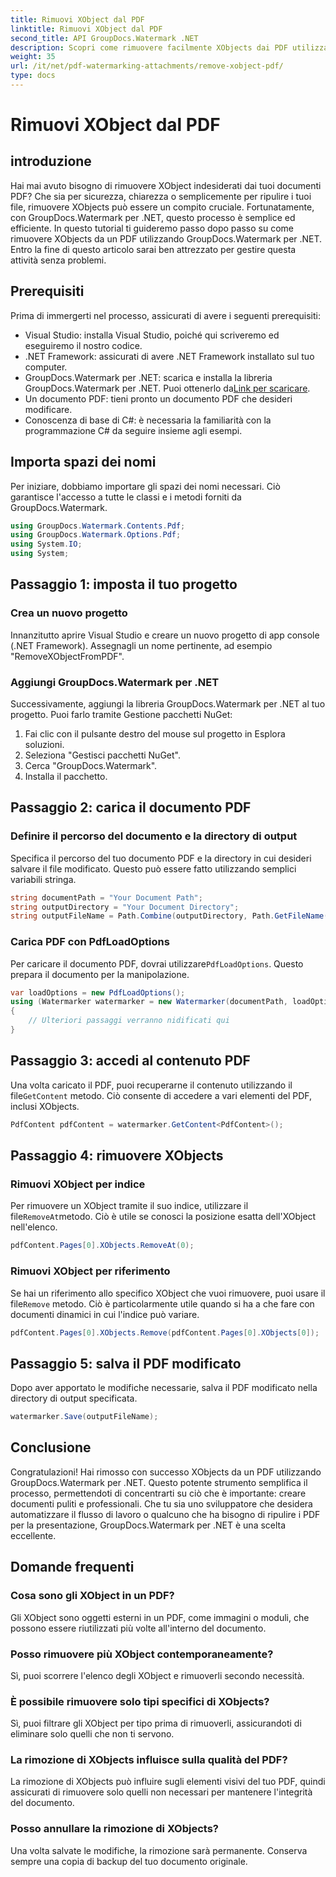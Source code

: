 ```yaml
---
title: Rimuovi XObject dal PDF
linktitle: Rimuovi XObject dal PDF
second_title: API GroupDocs.Watermark .NET
description: Scopri come rimuovere facilmente XObjects dai PDF utilizzando GroupDocs.Watermark per .NET con il nostro tutorial completo passo dopo passo.
weight: 35
url: /it/net/pdf-watermarking-attachments/remove-xobject-pdf/
type: docs
---
```

# Rimuovi XObject dal PDF

## introduzione
Hai mai avuto bisogno di rimuovere XObject indesiderati dai tuoi documenti PDF? Che sia per sicurezza, chiarezza o semplicemente per ripulire i tuoi file, rimuovere XObjects può essere un compito cruciale. Fortunatamente, con GroupDocs.Watermark per .NET, questo processo è semplice ed efficiente. In questo tutorial ti guideremo passo dopo passo su come rimuovere XObjects da un PDF utilizzando GroupDocs.Watermark per .NET. Entro la fine di questo articolo sarai ben attrezzato per gestire questa attività senza problemi.
## Prerequisiti
Prima di immergerti nel processo, assicurati di avere i seguenti prerequisiti:
- Visual Studio: installa Visual Studio, poiché qui scriveremo ed eseguiremo il nostro codice.
- .NET Framework: assicurati di avere .NET Framework installato sul tuo computer.
-  GroupDocs.Watermark per .NET: scarica e installa la libreria GroupDocs.Watermark per .NET. Puoi ottenerlo da[Link per scaricare](https://releases.groupdocs.com/Watermark/net/).
- Un documento PDF: tieni pronto un documento PDF che desideri modificare.
- Conoscenza di base di C#: è necessaria la familiarità con la programmazione C# da seguire insieme agli esempi.
## Importa spazi dei nomi
Per iniziare, dobbiamo importare gli spazi dei nomi necessari. Ciò garantisce l'accesso a tutte le classi e i metodi forniti da GroupDocs.Watermark.
```csharp
using GroupDocs.Watermark.Contents.Pdf;
using GroupDocs.Watermark.Options.Pdf;
using System.IO;
using System;
```
## Passaggio 1: imposta il tuo progetto
### Crea un nuovo progetto
Innanzitutto aprire Visual Studio e creare un nuovo progetto di app console (.NET Framework). Assegnagli un nome pertinente, ad esempio "RemoveXObjectFromPDF".
### Aggiungi GroupDocs.Watermark per .NET
Successivamente, aggiungi la libreria GroupDocs.Watermark per .NET al tuo progetto. Puoi farlo tramite Gestione pacchetti NuGet:
1. Fai clic con il pulsante destro del mouse sul progetto in Esplora soluzioni.
2. Seleziona "Gestisci pacchetti NuGet".
3. Cerca "GroupDocs.Watermark".
4. Installa il pacchetto.
## Passaggio 2: carica il documento PDF
### Definire il percorso del documento e la directory di output
Specifica il percorso del tuo documento PDF e la directory in cui desideri salvare il file modificato. Questo può essere fatto utilizzando semplici variabili stringa.
```csharp
string documentPath = "Your Document Path";
string outputDirectory = "Your Document Directory";
string outputFileName = Path.Combine(outputDirectory, Path.GetFileName(documentPath));
```
### Carica PDF con PdfLoadOptions
 Per caricare il documento PDF, dovrai utilizzare`PdfLoadOptions`. Questo prepara il documento per la manipolazione.
```csharp
var loadOptions = new PdfLoadOptions();
using (Watermarker watermarker = new Watermarker(documentPath, loadOptions))
{
    // Ulteriori passaggi verranno nidificati qui
}
```
## Passaggio 3: accedi al contenuto PDF
 Una volta caricato il PDF, puoi recuperarne il contenuto utilizzando il file`GetContent` metodo. Ciò consente di accedere a vari elementi del PDF, inclusi XObjects.
```csharp
PdfContent pdfContent = watermarker.GetContent<PdfContent>();
```
## Passaggio 4: rimuovere XObjects
### Rimuovi XObject per indice
 Per rimuovere un XObject tramite il suo indice, utilizzare il file`RemoveAt`metodo. Ciò è utile se conosci la posizione esatta dell'XObject nell'elenco.
```csharp
pdfContent.Pages[0].XObjects.RemoveAt(0);
```
### Rimuovi XObject per riferimento
 Se hai un riferimento allo specifico XObject che vuoi rimuovere, puoi usare il file`Remove` metodo. Ciò è particolarmente utile quando si ha a che fare con documenti dinamici in cui l'indice può variare.
```csharp
pdfContent.Pages[0].XObjects.Remove(pdfContent.Pages[0].XObjects[0]);
```
## Passaggio 5: salva il PDF modificato
Dopo aver apportato le modifiche necessarie, salva il PDF modificato nella directory di output specificata.
```csharp
watermarker.Save(outputFileName);
```
## Conclusione
Congratulazioni! Hai rimosso con successo XObjects da un PDF utilizzando GroupDocs.Watermark per .NET. Questo potente strumento semplifica il processo, permettendoti di concentrarti su ciò che è importante: creare documenti puliti e professionali. Che tu sia uno sviluppatore che desidera automatizzare il flusso di lavoro o qualcuno che ha bisogno di ripulire i PDF per la presentazione, GroupDocs.Watermark per .NET è una scelta eccellente.
## Domande frequenti
### Cosa sono gli XObject in un PDF?
Gli XObject sono oggetti esterni in un PDF, come immagini o moduli, che possono essere riutilizzati più volte all'interno del documento.
### Posso rimuovere più XObject contemporaneamente?
Sì, puoi scorrere l'elenco degli XObject e rimuoverli secondo necessità.
### È possibile rimuovere solo tipi specifici di XObjects?
Sì, puoi filtrare gli XObject per tipo prima di rimuoverli, assicurandoti di eliminare solo quelli che non ti servono.
### La rimozione di XObjects influisce sulla qualità del PDF?
La rimozione di XObjects può influire sugli elementi visivi del tuo PDF, quindi assicurati di rimuovere solo quelli non necessari per mantenere l'integrità del documento.
### Posso annullare la rimozione di XObjects?
Una volta salvate le modifiche, la rimozione sarà permanente. Conserva sempre una copia di backup del tuo documento originale.